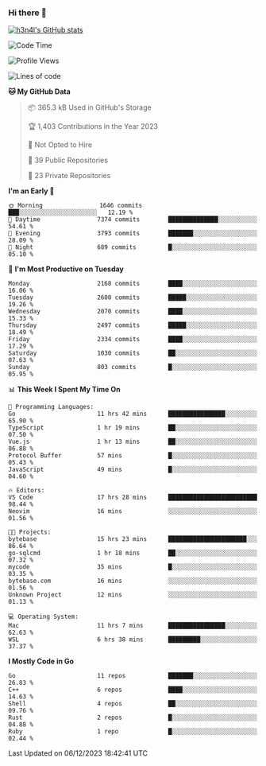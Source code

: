 ### Hi there 👋

[![h3n4l's GitHub stats](https://github-readme-stats.vercel.app/api?username=h3n4l&count_private=true&show_icons=true&theme=radical)](https://github.com/h3n4l/github-readme-stats)

<!--START_SECTION:waka-->
![Code Time](http://img.shields.io/badge/Code%20Time-1%2C758%20hrs%2019%20mins-blue)

![Profile Views](http://img.shields.io/badge/Profile%20Views-1-blue)

![Lines of code](https://img.shields.io/badge/From%20Hello%20World%20I%27ve%20Written-3.6%20million%20lines%20of%20code-blue)

**🐱 My GitHub Data** 

> 📦 365.3 kB Used in GitHub's Storage 
 > 
> 🏆 1,403 Contributions in the Year 2023
 > 
> 🚫 Not Opted to Hire
 > 
> 📜 39 Public Repositories 
 > 
> 🔑 23 Private Repositories 
 > 
**I'm an Early 🐤** 

```text
🌞 Morning                1646 commits        ███░░░░░░░░░░░░░░░░░░░░░░   12.19 % 
🌆 Daytime                7374 commits        ██████████████░░░░░░░░░░░   54.61 % 
🌃 Evening                3793 commits        ███████░░░░░░░░░░░░░░░░░░   28.09 % 
🌙 Night                  689 commits         █░░░░░░░░░░░░░░░░░░░░░░░░   05.10 % 
```
📅 **I'm Most Productive on Tuesday** 

```text
Monday                   2168 commits        ████░░░░░░░░░░░░░░░░░░░░░   16.06 % 
Tuesday                  2600 commits        █████░░░░░░░░░░░░░░░░░░░░   19.26 % 
Wednesday                2070 commits        ████░░░░░░░░░░░░░░░░░░░░░   15.33 % 
Thursday                 2497 commits        █████░░░░░░░░░░░░░░░░░░░░   18.49 % 
Friday                   2334 commits        ████░░░░░░░░░░░░░░░░░░░░░   17.29 % 
Saturday                 1030 commits        ██░░░░░░░░░░░░░░░░░░░░░░░   07.63 % 
Sunday                   803 commits         █░░░░░░░░░░░░░░░░░░░░░░░░   05.95 % 
```


📊 **This Week I Spent My Time On** 

```text
💬 Programming Languages: 
Go                       11 hrs 42 mins      ████████████████░░░░░░░░░   65.90 % 
TypeScript               1 hr 19 mins        ██░░░░░░░░░░░░░░░░░░░░░░░   07.50 % 
Vue.js                   1 hr 13 mins        ██░░░░░░░░░░░░░░░░░░░░░░░   06.88 % 
Protocol Buffer          57 mins             █░░░░░░░░░░░░░░░░░░░░░░░░   05.43 % 
JavaScript               49 mins             █░░░░░░░░░░░░░░░░░░░░░░░░   04.60 % 

🔥 Editors: 
VS Code                  17 hrs 28 mins      █████████████████████████   98.44 % 
Neovim                   16 mins             ░░░░░░░░░░░░░░░░░░░░░░░░░   01.56 % 

🐱‍💻 Projects: 
bytebase                 15 hrs 23 mins      ██████████████████████░░░   86.64 % 
go-sqlcmd                1 hr 18 mins        ██░░░░░░░░░░░░░░░░░░░░░░░   07.32 % 
mycode                   35 mins             █░░░░░░░░░░░░░░░░░░░░░░░░   03.35 % 
bytebase.com             16 mins             ░░░░░░░░░░░░░░░░░░░░░░░░░   01.56 % 
Unknown Project          12 mins             ░░░░░░░░░░░░░░░░░░░░░░░░░   01.13 % 

💻 Operating System: 
Mac                      11 hrs 7 mins       ████████████████░░░░░░░░░   62.63 % 
WSL                      6 hrs 38 mins       █████████░░░░░░░░░░░░░░░░   37.37 % 
```

**I Mostly Code in Go** 

```text
Go                       11 repos            ███████░░░░░░░░░░░░░░░░░░   26.83 % 
C++                      6 repos             ████░░░░░░░░░░░░░░░░░░░░░   14.63 % 
Shell                    4 repos             ██░░░░░░░░░░░░░░░░░░░░░░░   09.76 % 
Rust                     2 repos             █░░░░░░░░░░░░░░░░░░░░░░░░   04.88 % 
Ruby                     1 repo              █░░░░░░░░░░░░░░░░░░░░░░░░   02.44 % 
```




 Last Updated on 06/12/2023 18:42:41 UTC
<!--END_SECTION:waka-->

